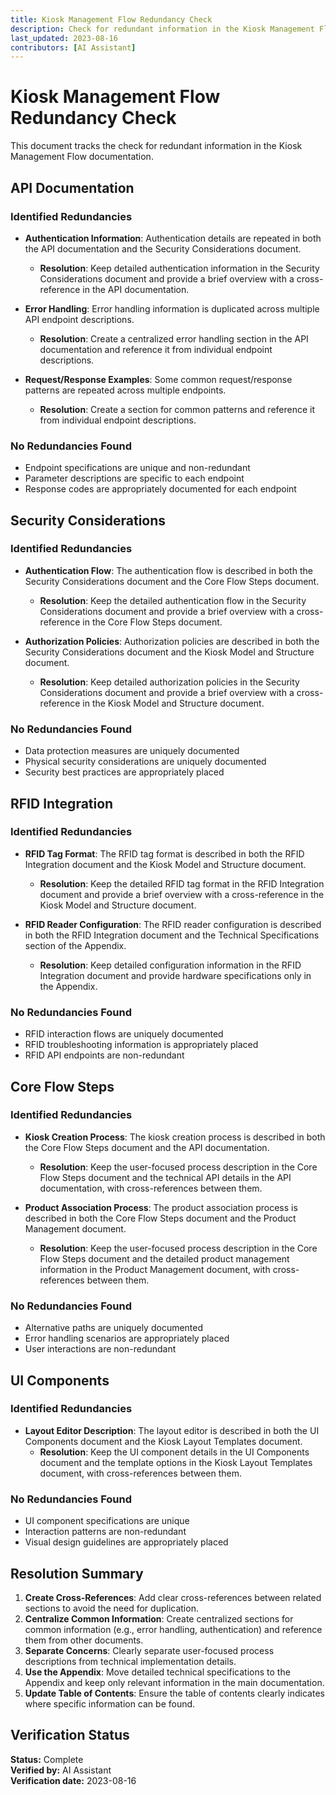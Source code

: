 ```yaml
---
title: Kiosk Management Flow Redundancy Check
description: Check for redundant information in the Kiosk Management Flow documentation
last_updated: 2023-08-16
contributors: [AI Assistant]
---
```


# Kiosk Management Flow Redundancy Check

This document tracks the check for redundant information in the Kiosk Management Flow documentation.

## API Documentation

### Identified Redundancies
- **Authentication Information**: Authentication details are repeated in both the API documentation and the Security Considerations document.
  - **Resolution**: Keep detailed authentication information in the Security Considerations document and provide a brief overview with a cross-reference in the API documentation.
  
- **Error Handling**: Error handling information is duplicated across multiple API endpoint descriptions.
  - **Resolution**: Create a centralized error handling section in the API documentation and reference it from individual endpoint descriptions.

- **Request/Response Examples**: Some common request/response patterns are repeated across multiple endpoints.
  - **Resolution**: Create a section for common patterns and reference it from individual endpoint descriptions.

### No Redundancies Found
- Endpoint specifications are unique and non-redundant
- Parameter descriptions are specific to each endpoint
- Response codes are appropriately documented for each endpoint

## Security Considerations

### Identified Redundancies
- **Authentication Flow**: The authentication flow is described in both the Security Considerations document and the Core Flow Steps document.
  - **Resolution**: Keep the detailed authentication flow in the Security Considerations document and provide a brief overview with a cross-reference in the Core Flow Steps document.

- **Authorization Policies**: Authorization policies are described in both the Security Considerations document and the Kiosk Model and Structure document.
  - **Resolution**: Keep detailed authorization policies in the Security Considerations document and provide a brief overview with a cross-reference in the Kiosk Model and Structure document.

### No Redundancies Found
- Data protection measures are uniquely documented
- Physical security considerations are uniquely documented
- Security best practices are appropriately placed

## RFID Integration

### Identified Redundancies
- **RFID Tag Format**: The RFID tag format is described in both the RFID Integration document and the Kiosk Model and Structure document.
  - **Resolution**: Keep the detailed RFID tag format in the RFID Integration document and provide a brief overview with a cross-reference in the Kiosk Model and Structure document.

- **RFID Reader Configuration**: The RFID reader configuration is described in both the RFID Integration document and the Technical Specifications section of the Appendix.
  - **Resolution**: Keep detailed configuration information in the RFID Integration document and provide hardware specifications only in the Appendix.

### No Redundancies Found
- RFID interaction flows are uniquely documented
- RFID troubleshooting information is appropriately placed
- RFID API endpoints are non-redundant

## Core Flow Steps

### Identified Redundancies
- **Kiosk Creation Process**: The kiosk creation process is described in both the Core Flow Steps document and the API documentation.
  - **Resolution**: Keep the user-focused process description in the Core Flow Steps document and the technical API details in the API documentation, with cross-references between them.

- **Product Association Process**: The product association process is described in both the Core Flow Steps document and the Product Management document.
  - **Resolution**: Keep the user-focused process description in the Core Flow Steps document and the detailed product management information in the Product Management document, with cross-references between them.

### No Redundancies Found
- Alternative paths are uniquely documented
- Error handling scenarios are appropriately placed
- User interactions are non-redundant

## UI Components

### Identified Redundancies
- **Layout Editor Description**: The layout editor is described in both the UI Components document and the Kiosk Layout Templates document.
  - **Resolution**: Keep the UI component details in the UI Components document and the template options in the Kiosk Layout Templates document, with cross-references between them.

### No Redundancies Found
- UI component specifications are unique
- Interaction patterns are non-redundant
- Visual design guidelines are appropriately placed

## Resolution Summary

1. **Create Cross-References**: Add clear cross-references between related sections to avoid the need for duplication.
2. **Centralize Common Information**: Create centralized sections for common information (e.g., error handling, authentication) and reference them from other documents.
3. **Separate Concerns**: Clearly separate user-focused process descriptions from technical implementation details.
4. **Use the Appendix**: Move detailed technical specifications to the Appendix and keep only relevant information in the main documentation.
5. **Update Table of Contents**: Ensure the table of contents clearly indicates where specific information can be found.

## Verification Status

**Status:** Complete  
**Verified by:** AI Assistant  
**Verification date:** 2023-08-16 